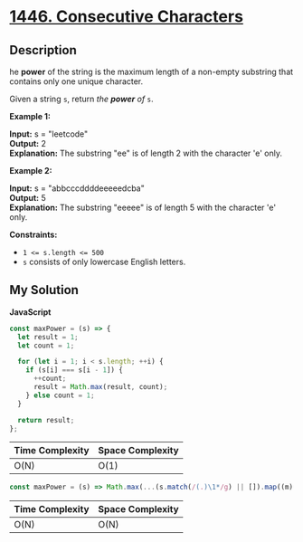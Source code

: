 # [1446. Consecutive Characters](https://leetcode.com/problems/consecutive-characters)

## Description

he **power** of the string is the maximum length of a non-empty substring that contains only one unique character.

Given a string `s`, return _the **power** of_ `s`.

**Example 1:**

**Input:** s = "leetcode"  
**Output:** 2  
**Explanation:** The substring "ee" is of length 2 with the character 'e' only.

**Example 2:**

**Input:** s = "abbcccddddeeeeedcba"  
**Output:** 5  
**Explanation:** The substring "eeeee" is of length 5 with the character 'e' only.

**Constraints:**

- `1 <= s.length <= 500`
- `s` consists of only lowercase English letters.

## My Solution

**JavaScript**

```js
const maxPower = (s) => {
  let result = 1;
  let count = 1;

  for (let i = 1; i < s.length; ++i) {
    if (s[i] === s[i - 1]) {
      ++count;
      result = Math.max(result, count);
    } else count = 1;
  }

  return result;
};
```

| Time Complexity | Space Complexity |
| --------------- | ---------------- |
| O(N)            | O(1)             |

```js
const maxPower = (s) => Math.max(...(s.match(/(.)\1*/g) || []).map((m) => m.length));
```

| Time Complexity | Space Complexity |
| --------------- | ---------------- |
| O(N)            | O(N)             |
